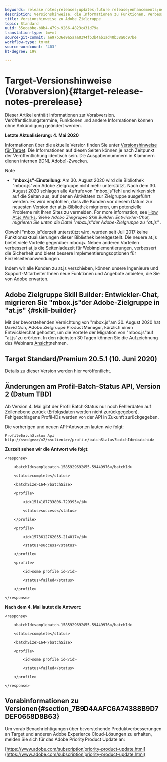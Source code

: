 ```yaml
---
keywords: release notes;releases;updates;future release;enhancements;new features;fixes;updates
description: Versionshinweise, die Informationen zu Funktionen, Verbesserungen und Fehlerbehebungen in den neuesten oder künftigen Versionen der DNL-Adobe-Zielgruppe enthalten.
title: Versionshinweise zu Adobe Zielgruppe
topic: Standard
uuid: 35ecabbe-b8b4-479b-9266-4823c831d79a
translation-type: tm+mt
source-git-commit: ae97b36e9a5aaa0394fb3b4ab1ad40b38a0c97be
workflow-type: tm+mt
source-wordcount: '403'
ht-degree: 19%

---
```



# Target-Versionshinweise (Vorabversion){#target-release-notes-prerelease}

Dieser Artikel enthält Informationen zur Vorabversion. Veröffentlichungstermine, Funktionen und andere Informationen können ohne Ankündigung geändert werden.

**Letzte Aktualisierung: 4. Mai 2020**

Informationen über die aktuelle Version finden Sie unter [Versionshinweise für Target](release-notes.md). Die Informationen auf diesen Seiten können je nach Zeitpunkt der Veröffentlichung identisch sein. Die Ausgabennummern in Klammern dienen internen [!DNL Adobe]-Zwecken.

>[!NOTE]
>
>* **&quot;mbox.js&quot;-Einstellung**: Am 30. August 2020 wird die Bibliothek &quot;mbox.js&quot;von Adobe Zielgruppe nicht mehr unterstützt. Nach dem 30. August 2020 schlagen alle Aufrufe von &quot;mbox.js&quot;fehl und wirken sich auf die Seiten aus, auf denen Aktivitäten zur Zielgruppe ausgeführt werden. Es wird empfohlen, dass alle Kunden vor diesem Datum zur neuesten Version der at.js-Bibliothek migrieren, um potenzielle Probleme mit Ihren Sites zu vermeiden. For more information, see [How At.js Works](/help/c-implementing-target/c-implementing-target-for-client-side-web/c-how-atjs-works/how-atjs-works.md). Siehe *Adobe Zielgruppe Skill Builder: Entwickler-Chat, migrieren Sie unten die Datei &quot;mbox.js&quot;der Adobe-Zielgruppe zu &quot;at.js&quot;* .
   >
   >   
   Obwohl &quot;mbox.js&quot;derzeit unterstützt wird, wurden seit Juli 2017 keine Funktionsaktualisierungen dieser Bibliothek bereitgestellt. Die neuere at.js bietet viele Vorteile gegenüber mbox.js. Neben anderen Vorteilen verbessert at.js die Seitenladezeit für Webimplementierungen, verbessert die Sicherheit und bietet bessere Implementierungsoptionen für Einzelseitenanwendungen.
   >
   >   
   Indem wir alle Kunden zu at.js verschieben, können unsere Ingenieure und Support-Mitarbeiter Ihnen neue Funktionen und Angebote anbieten, die Sie von Adobe erwarten.


## Adobe Zielgruppe Skill Builder: Entwickler-Chat, migrieren Sie &quot;mbox.js&quot;der Adobe-Zielgruppe in &quot;at.js&quot; {#skill-builder}

Mit der bevorstehenden Vernichtung von &quot;mbox.js&quot;am 30. August 2020 hat David Son, Adobe Zielgruppe Product Manager, kürzlich einen Entwicklerchat gehostet, um die Vorteile der Migration von &quot;mbox.js&quot;auf &quot;at.js&quot;zu erörtern. In den nächsten 30 Tagen können Sie die Aufzeichnung des Webinars [Ansicht](https://seminars.adobeconnect.com/ptdo6mfo6qn6/?proto=true)nehmen.

## Target Standard/Premium 20.5.1 (10. Juni 2020) 

Details zu dieser Version werden hier veröffentlicht.

## Änderungen am Profil-Batch-Status API, Version 2 (Datum TBD)

Ab Version 4. Mai gibt der Profil Batch-Status nur noch Fehlerdaten auf Zeilenebene zurück (Erfolgsdaten werden nicht zurückgegeben). Fehlgeschlagene Profil-IDs werden von der API in Zukunft zurückgegeben.

Die vorherigen und neuen API-Antworten lauten wie folgt:

`ProfileBatchStatus Api
http://<<edge>>/m2/<<client>>/profile/batchStatus?batchId=<batchid>`

**Zurzeit sehen wir die Antwort wie folgt:**

```
<response>
 
    <batchId>samplebatch-1585929692655-59449976</batchId>
 
    <status>complete</status>
 
    <batchSize>164</batchSize>
 
    <profile>
 
        <id>1514187733806-729395</id>
 
        <status>success</status>
 
    </profile>
 
    <profile>
 
        <id>1573612762055-214017</id>
 
        <status>success</status>
 
    </profile>
 
    <profile>
 
        <id>some profile id</id>
 
        <status>failed</status>
 
    </profile>
 
</response>
```

**Nach dem 4. Mai lautet die Antwort:**

```
<response>
 
    <batchId>samplebatch-1585929692655-59449976</batchId>
 
    <status>complete</status>
 
    <batchSize>164</batchSize>
 
    <profile>
 
        <id>some profile id</id>
 
        <status>failed</status>
 
    </profile>
 
</response>
```

## Vorabinformationen zu Versionen{#section_7B9D4AAFC6A74388B9D7DEF0658D8B63}

Um vorab Benachrichtigungen über bevorstehende Produktverbesserungen an Target und anderen Adobe Experience Cloud-Lösungen zu erhalten, melden Sie sich für das Adobe Priority Product Update an:

[https://www.adobe.com/subscription/priority-product-update.html](https://www.adobe.com/subscription/priority-product-update.html)
